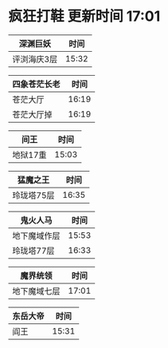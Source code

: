 # 疯狂打鞋 更新时间 17:01

| 深渊巨妖   | 时间    |
|--------|-------|
| 评浏海庆3层 | 15:32 |

| 四象苍茫长老   | 时间    |
|--------|-------|
| 苍茫大厅 | 16:19 |
| 苍茫大厅掉 | 16:19 |

| 间王   | 时间    |
|--------|-------|
| 地狱17重 | 15:03 |

| 猛魔之王   | 时间    |
|--------|-------|
| 玲珑塔75层 | 16:35 |

| 鬼火人马   | 时间    |
|--------|-------|
| 地下魔域作层 | 15:53 |
| 玲珑塔77层 | 16:33 |

| 魔界统领   | 时间    |
|--------|-------|
| 地下魔域七层 | 17:01 |

| 东岳大帝   | 时间    |
|--------|-------|
| 阎王 | 15:31 |